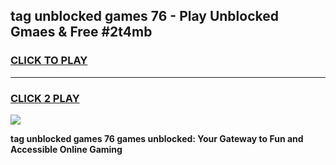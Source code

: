 
## tag unblocked games 76 - Play Unblocked Gmaes & Free #2t4mb
<h3>
<a href="https://news.freeplayer.one?title=tag_unblocked_games_76&ref=03M">CLICK TO PLAY</a></h3>
<hr>

<h3>
<a href="https://news.freeplayer.one?title=tag_unblocked_games_76&ref=03M">CLICK 2 PLAY</a>
  
</h3>

<a href="https://news.freeplayer.one?title=tag_unblocked_games_76&ref=03M"><img src="https://clearcache.store/games.png"></a>


**tag unblocked games 76 games unblocked: Your Gateway to Fun and Accessible Online Gaming**
